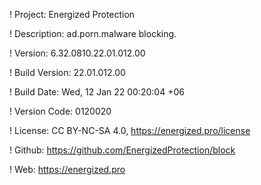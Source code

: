 ! Project: Energized Protection

! Description: ad.porn.malware blocking.

! Version: 6.32.0810.22.01.012.00

! Build Version: 22.01.012.00

! Build Date: Wed, 12 Jan 22 00:20:04 +06

! Version Code: 0120020

! License: CC BY-NC-SA 4.0, https://energized.pro/license

! Github: https://github.com/EnergizedProtection/block

! Web: https://energized.pro
